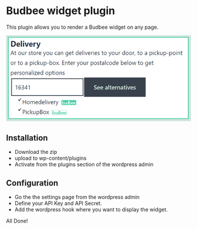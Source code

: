 # Budbee widget plugin
This plugin allows you to render a Budbee widget on any page.

![logo](https://github.com/mnording/Budbee-Wordpress-Widget/raw/main/img/screenshot.PNG)

## Installation
* Download the zip
* upload to wp-content/plugins
* Activate from the plugins section of the wordpress admin

## Configuration
* Go the the settings page from the wordpress admin
* Define your API Key and API Secret.
* Add the wordpress hook where you want to display the widget.

All Done!


